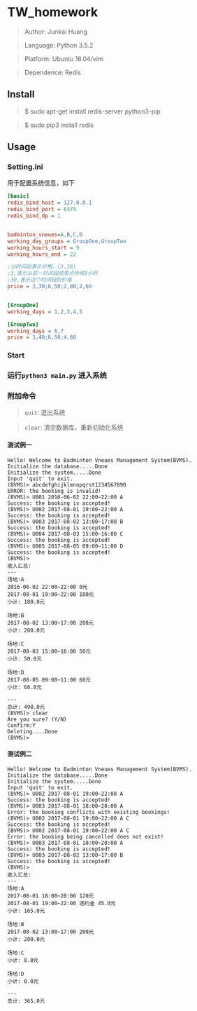 # TW_homework

> Author: Junkai Huang

> Language: Python 3.5.2

> Platform: Ubuntu 16.04/vim

> Dependence: Redis

## Install
>$ sudo apt-get install redis-server python3-pip

>$ sudo pip3 install redis

## Usage
### Setting.ini
用于配置系统信息，如下
```ini
[basic]
redis_bind_host = 127.0.0.1
redis_bind_port = 6379
redis_bind_dp = 1


badminton_vneues=A,B,C,D
working_day_groups = GroupOne,GroupTwo
working_hours_start = 9
working_hours_end = 22

;分时间段表示价格，(3,30)
;3,表示从前一时间段结束点持续3小时
;30,表示这个时间段的价格
price = 3,30;6,50;2,80;2,60


[GroupOne]
working_days = 1,2,3,4,5

[GroupTwo]
working_days = 6,7
price = 3,40;6,50;4,60

```

### Start
### 运行`python3 main.py` 进入系统

### 附加命令
>`quit`: 退出系统

>`clear`: 清空数据库，重新初始化系统

#### 测试例一
```
Hello! Welcome to Badminton Vneues Management System(BVMS).
Initialize the database.....Done
Initialize the system.....Done
Input 'quit' to exit. 
(BVMS)> abcdefghijklmnopqrst1234567890
ERROR: the booking is invalid!
(BVMS)> U001 2016-06-02 22:00~22:00 A
Success: the booking is accepted!
(BVMS)> U002 2017-08-01 19:00~22:00 A
Success: the booking is accepted!
(BVMS)> U003 2017-08-02 13:00~17:00 B
Success: the booking is accepted!
(BVMS)> U004 2017-08-03 15:00~16:00 C
Success: the booking is accepted!
(BVMS)> U005 2017-08-05 09:00~11:00 D
Success: the booking is accepted!
(BVMS)> 
收⼊汇总:
---
场地:A
2016-06-02 22:00~22:00 0元
2017-08-01 19:00~22:00 180元
⼩计: 180.0元

场地:B
2017-08-02 13:00~17:00 200元
⼩计: 200.0元

场地:C
2017-08-03 15:00~16:00 50元
⼩计: 50.0元

场地:D
2017-08-05 09:00~11:00 60元
⼩计: 60.0元

---
总计: 490.0元
(BVMS)> clear
Are you sure? (Y/N)
Confirm:Y
Deleting....Done
(BVMS)> 
```

#### 测试例二
```
Hello! Welcome to Badminton Vneues Management System(BVMS).
Initialize the database.....Done
Initialize the system.....Done
Input 'quit' to exit. 
(BVMS)> U002 2017-08-01 19:00~22:00 A
Success: the booking is accepted!
(BVMS)> U003 2017-08-01 18:00~20:00 A
Error: the booking conflicts with existing bookings!
(BVMS)> U002 2017-08-01 19:00~22:00 A C
Success: the booking is accepted!
(BVMS)> U002 2017-08-01 19:00~22:00 A C
Error: the booking being cancelled does not exist!
(BVMS)> U003 2017-08-01 18:00~20:00 A
Success: the booking is accepted!
(BVMS)> U003 2017-08-02 13:00~17:00 B
Success: the booking is accepted!
(BVMS)> 
收⼊汇总:
---
场地:A
2017-08-01 18:00~20:00 120元
2017-08-01 19:00~22:00 违约⾦ 45.0元
⼩计: 165.0元

场地:B
2017-08-02 13:00~17:00 200元
⼩计: 200.0元

场地:C
⼩计: 0.0元

场地:D
⼩计: 0.0元

---
总计: 365.0元

```




